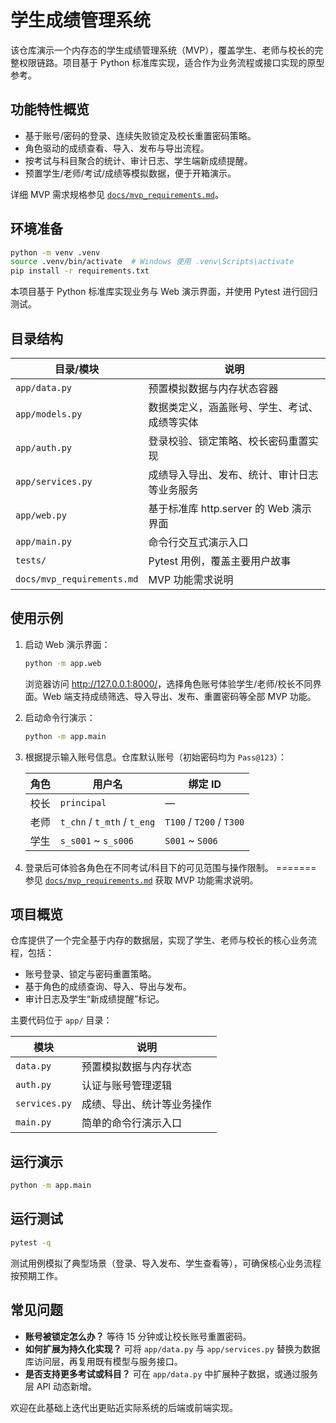 # 学生成绩管理系统

该仓库演示一个内存态的学生成绩管理系统（MVP），覆盖学生、老师与校长的完整权限链路。项目基于 Python 标准库实现，适合作为业务流程或接口实现的原型参考。

## 功能特性概览

- 基于账号/密码的登录、连续失败锁定及校长重置密码策略。
- 角色驱动的成绩查看、导入、发布与导出流程。
- 按考试与科目聚合的统计、审计日志、学生端新成绩提醒。
- 预置学生/老师/考试/成绩等模拟数据，便于开箱演示。

详细 MVP 需求规格参见 [`docs/mvp_requirements.md`](docs/mvp_requirements.md)。

## 环境准备

```bash
python -m venv .venv
source .venv/bin/activate  # Windows 使用 .venv\Scripts\activate
pip install -r requirements.txt
```

本项目基于 Python 标准库实现业务与 Web 演示界面，并使用 Pytest 进行回归测试。

## 目录结构

| 目录/模块 | 说明 |
| -------- | ---- |
| `app/data.py` | 预置模拟数据与内存状态容器 |
| `app/models.py` | 数据类定义，涵盖账号、学生、考试、成绩等实体 |
| `app/auth.py` | 登录校验、锁定策略、校长密码重置实现 |
| `app/services.py` | 成绩导入导出、发布、统计、审计日志等业务服务 |
| `app/web.py` | 基于标准库 http.server 的 Web 演示界面 |
| `app/main.py` | 命令行交互式演示入口 |
| `tests/` | Pytest 用例，覆盖主要用户故事 |
| `docs/mvp_requirements.md` | MVP 功能需求说明 |

## 使用示例

1. 启动 Web 演示界面：

   ```bash
   python -m app.web
   ```

   浏览器访问 <http://127.0.0.1:8000/>，选择角色账号体验学生/老师/校长不同界面。Web 端支持成绩筛选、导入导出、发布、重置密码等全部 MVP 功能。

2. 启动命令行演示：

   ```bash
   python -m app.main
   ```

3. 根据提示输入账号信息。仓库默认账号（初始密码均为 `Pass@123`）：

   | 角色 | 用户名 | 绑定 ID |
   | ---- | ------ | ------- |
   | 校长 | `principal` | — |
   | 老师 | `t_chn` / `t_mth` / `t_eng` | `T100` / `T200` / `T300` |
   | 学生 | `s_s001` ~ `s_s006` | `S001` ~ `S006` |

4. 登录后可体验各角色在不同考试/科目下的可见范围与操作限制。
=======
参见 [`docs/mvp_requirements.md`](docs/mvp_requirements.md) 获取 MVP 功能需求说明。

## 项目概览

仓库提供了一个完全基于内存的数据层，实现了学生、老师与校长的核心业务流程，包括：

* 账号登录、锁定与密码重置策略。
* 基于角色的成绩查询、导入、导出与发布。
* 审计日志及学生“新成绩提醒”标记。

主要代码位于 `app/` 目录：

| 模块 | 说明 |
| ---- | ---- |
| `data.py` | 预置模拟数据与内存状态 |
| `auth.py` | 认证与账号管理逻辑 |
| `services.py` | 成绩、导出、统计等业务操作 |
| `main.py` | 简单的命令行演示入口 |

## 运行演示

```bash
python -m app.main
```


## 运行测试

```bash
pytest -q
```

测试用例模拟了典型场景（登录、导入发布、学生查看等），可确保核心业务流程按预期工作。

## 常见问题

- **账号被锁定怎么办？** 等待 15 分钟或让校长账号重置密码。
- **如何扩展为持久化实现？** 可将 `app/data.py` 与 `app/services.py` 替换为数据库访问层，再复用既有模型与服务接口。
- **是否支持更多考试或科目？** 可在 `app/data.py` 中扩展种子数据，或通过服务层 API 动态新增。

欢迎在此基础上迭代出更贴近实际系统的后端或前端实现。


